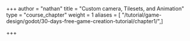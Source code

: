 +++
author = "nathan"
title = "Custom camera, Tilesets, and Animation"
type = "course_chapter"
weight = 1
aliases = [ "/tutorial/game-design/godot/30-days-free-game-creation-tutorial/chapter1/",]

+++
